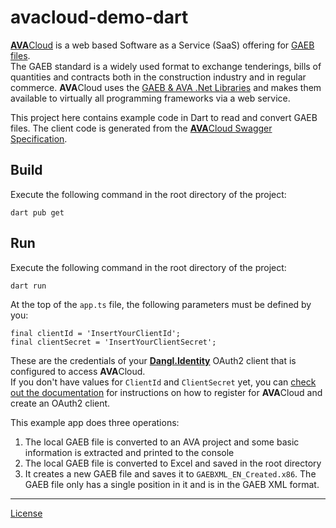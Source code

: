 # avacloud-demo-dart

[**AVA**Cloud](https://www.dangl-it.com/products/avacloud-gaeb-saas/) is a web based Software as a Service (SaaS) offering for [GAEB files](https://www.dangl-it.com/articles/what-is-gaeb/).  
The GAEB standard is a widely used format to exchange tenderings, bills of quantities and contracts both in the construction industry and in regular commerce. **AVA**Cloud uses the [GAEB & AVA .Net Libraries](https://www.dangl-it.com/products/gaeb-ava-net-library/) and makes them available to virtually all programming frameworks via a web service.

This project here contains example code in Dart to read and convert GAEB files. The client code is generated from the [**AVA**Cloud Swagger Specification](https://avacloud-api.dangl-it.com/swagger-internal).

## Build

Execute the following command in the root directory of the project:

    dart pub get

## Run

Execute the following command in the root directory of the project:

    dart run

At the top of the `app.ts` file, the following parameters must be defined by you:

    final clientId = 'InsertYourClientId';
    final clientSecret = 'InsertYourClientSecret';

These are the credentials of your [**Dangl.Identity**](https://identity.dangl-it.com) OAuth2 client that is configured to access **AVA**Cloud.  
If you don't have values for `ClientId` and `ClientSecret` yet, you can [check out the documentation](https://docs.dangl-it.com/Projects/AVACloud/latest/howto/registration/developer_signup.html) for instructions on how to register for **AVA**Cloud and create an OAuth2 client.

This example app does three operations:

1. The local GAEB file is converted to an AVA project and some basic information is extracted and printed to the console
2. The local GAEB file is converted to Excel and saved in the root directory
3. It creates a new GAEB file and saves it to `GAEBXML_EN_Created.x86`. The GAEB file only has a single position in it and is in the GAEB XML format.

---

[License](./LICENSE.md)
